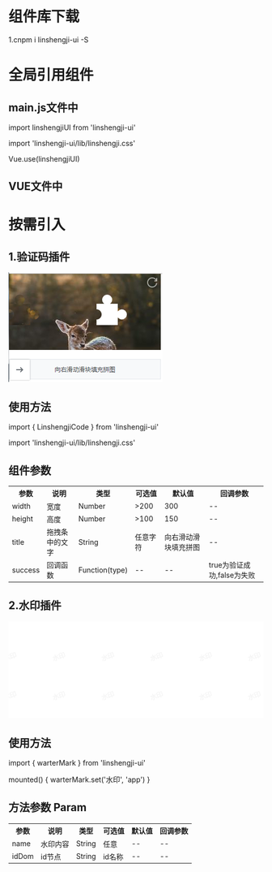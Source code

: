 # 组件库下载
<p>1.cnpm i linshengji-ui -S</p >

# 全局引用组件
## main.js文件中
<p>import linshengjiUI from 'linshengji-ui' </p>
<p>import 'linshengji-ui/lib/linshengji.css' </p>
<p>Vue.use(linshengjiUI) </p>

## VUE文件中
<div>
  <p><LinshengjiCode /></p >
</div>


# 按需引入

## 1.验证码插件

<img src="https://raw.githubusercontent.com/a873969678/linshengji-code/master/src/assets/demo.png">

## 使用方法
<div>
 <p>import { LinshengjiCode } from 'linshengji-ui'</p >
 <p>import 'linshengji-ui/lib/linshengji.css'</p >
 <p><LinshengjiCode /></p >
</div>

## 组件参数
<table>
  <tr>
    <th>参数</th>
    <th>说明</th>
    <th>类型</th>
    <th>可选值</th>
    <th>默认值</th>
    <th>回调参数</th>
  </tr>
  <tr>
    <td>width</th>
    <td>宽度</th>
    <td>Number</th>
    <td>>200</th>
    <td>300</th>
    <td>--</th>
  </tr>
  <tr>
    <td>height</th>
    <td>高度</th>
    <td>Number</th>
    <td>>100</th>
    <td>150</th>
    <td>--</th>
  </tr>
   <tr>
    <td>title</th>
    <td>拖拽条中的文字</th>
    <td>String</th>
    <td>任意字符</th>
    <td>向右滑动滑块填充拼图</th>
    <td>--</th>
  </tr>
  <tr>
    <td>success</th>
    <td>回调函数</th>
    <td>Function(type)</th>
    <td>--</th>
    <td>--</th>
    <td>true为验证成功,false为失败</th>
  </tr>
</table>

## 2.水印插件
<img src="https://raw.githubusercontent.com/a873969678/linshengji-code/master/src/assets/demo1.png">

## 使用方法
<div>
 <p>import { warterMark } from 'linshengji-ui'</p >
 <p>mounted() {
    warterMark.set('水印', 'app')
  }</p >
</div>

## 方法参数 Param
<table>
  <tr>
    <th>参数</th>
    <th>说明</th>
    <th>类型</th>
    <th>可选值</th>
    <th>默认值</th>
    <th>回调参数</th>
  </tr>
  <tr>
    <td>name</th>
    <td>水印内容</th>
    <td>String</th>
    <td>任意</th>
    <td>--</th>
    <td>--</th>
  </tr>
  <tr>
    <td>idDom</th>
    <td>id节点</th>
    <td>String</th>
    <td>id名称</th>
    <td>--</th>
    <td>--</th>
  </tr>
</table>

